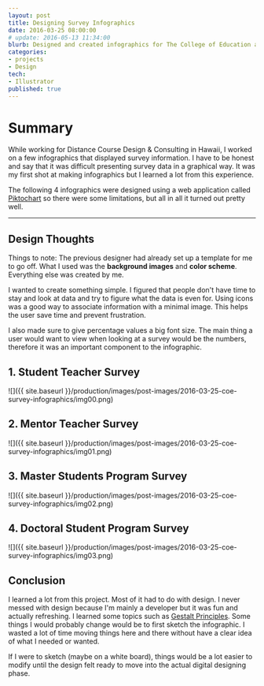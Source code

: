 ```yaml
---
layout: post
title: Designing Survey Infographics
date: 2016-03-25 08:00:00
# update: 2016-05-13 11:34:00
blurb: Designed and created infographics for The College of Education at the University of Hawaii.
categories:
- projects
- Design
tech:
- Illustrator
published: true
---
```


# Summary

While working for Distance Course Design & Consulting in Hawaii, I worked on a few infographics that displayed survey information. I have to be honest and say that it was difficult presenting survey data in a graphical way. It was my first shot at making infographics but I learned a lot from this experience.

The following 4 infographics were designed using a web application called [Piktochart](https://piktochart.com/) so there were some limitations, but all in all it turned out pretty well.

<hr />

## Design Thoughts

Things to note: The previous designer had already set up a template for me to go off. What I used was the **background images** and **color scheme**. Everything else was created by me.

I wanted to create something simple. I figured that people don't have time to stay and look at data and try to figure what the data is even for. Using icons was a good way to associate information with a minimal image. This helps the user save time and prevent frustration.

I also made sure to give percentage values a big font size. The main thing a user would want to view when looking at a survey would be the numbers, therefore it was an important component to the infographic.

## 1. Student Teacher Survey

![]({{ site.baseurl }}/production/images/post-images/2016-03-25-coe-survey-infographics/img00.png)

## 2. Mentor Teacher Survey

![]({{ site.baseurl }}/production/images/post-images/2016-03-25-coe-survey-infographics/img01.png)

## 3. Master Students Program Survey

![]({{ site.baseurl }}/production/images/post-images/2016-03-25-coe-survey-infographics/img02.png)

## 4. Doctoral Student Program Survey

![]({{ site.baseurl }}/production/images/post-images/2016-03-25-coe-survey-infographics/img03.png)

## Conclusion

I learned a lot from this project. Most of it had to do with design. I never messed with design because I'm mainly a developer but it was fun and actually refreshing. I learned some topics such as [Gestalt Principles](http://www.creativebloq.com/graphic-design/gestalt-theory-10134960). Some things I would probably change would be to first sketch the infographic. I wasted a lot of time moving things here and there without have a clear idea of what I needed or wanted.

If I were to sketch (maybe on a white board), things would be a lot easier to modify until the design felt ready to move into the actual digital designing phase.
